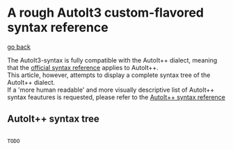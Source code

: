 # A rough AutoIt3 custom-flavored syntax reference
[go back](../readme.md)

The AutoIt3-syntax is fully compatible with the AutoIt++ dialect, meaning that the [official syntax reference](https://www.autoitscript.com/autoit3/docs/) applies to AutoIt++.
<br/>
This article, however, attempts to display a complete syntax tree of the AutoIt++ dialect.
<br/>
If a 'more human readable' and more visually descriptive list of AutoIt++ syntax feautures is requested, please refer to the [AutoIt++ syntax reference](syntax.md)


## AutoIt++ syntax tree
```

TODO

```
